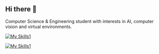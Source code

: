 ## Hi there 👋

Computer Science & Engineering student with interests in AI, computer vision and virtual environments.

[![My Skills1](https://skillicons.dev/icons?i=py,cpp,java,matlab,r,sqlite)](https://skillicons.dev)

[![My Skills1](https://skillicons.dev/icons?i=vscode,discord,unreal,linux,windows)](https://skillicons.dev)
